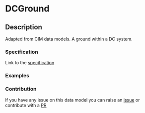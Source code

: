 # DCGround

## Description 

Adapted from CIM data models. A ground within a DC system.
### Specification

Link to the [specification](https://smart-data-models.github.io/dataModel.EnergyCIM/DCGround/doc/spec.md)
### Examples
### Contribution

 If you have any issue on this data model you can raise an [issue](https://github.com/smart-data-models/dataModel.EnergyCIM/issues)  or contribute with a [PR](https://github.com/smart-data-models/dataModel.EnergyCIM/pulls)